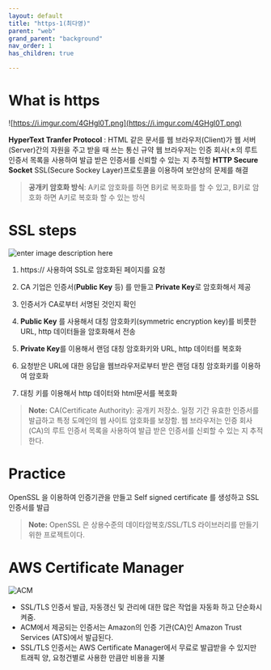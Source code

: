 ```yaml
---
layout: default
title: "https-1(최다영)"
parent: "web"
grand_parent: "background"
nav_order: 1
has_children: true

---
```


# What is https
![https://i.imgur.com/4GHgl0T.png](https://i.imgur.com/4GHgl0T.png)

**HyperText Tranfer Protocol** : HTML 같은 문서를 웹 브라우저(Client)가 웹 서버(Server)간의 자원을 주고 받을 때 쓰는 통신 규약
웹 브라우저는 인증 회사(ㅊ의 루트 인증서 목록을 사용하여 발급 받은 인증서를 신뢰할 수 있는 지 추적할
**HTTP Secure Socket**
SSL(Secure Sockey Layer)프로토콜을 이용하여 보안상의 문제를 해결

> **공개키 암호화 방식**: A키로 암호화를 하면 B키로 복호화를 할 수 있고, B키로 암호화 하면 A키로 복호화 할 수 있는 방식

# SSL steps

![enter image description here](https://i.imgur.com/YIfy1wK.png)

1.   https:// 사용하여 SSL로 암호화된 페이지를 요청

2.  CA 기업은 인증서(**Public Key** 등) 를 만들고 **Private Key**로 암호화해서 제공

3.  인증서가 CA로부터 서명된 것인지 확인

4.  **Public Key** 를 사용해서 대칭 암호화키(symmetric encryption key)를 비릇한 URL, http 데이터들을 암호화해서 전송

5.  **Private Key**를 이용해서 랜덤 대칭 암호화키와 URL, http 데이터를 복호화

6.  요청받은 URL에 대한 응답을 웹브라우저로부터 받은 랜덤 대칭 암호화키를 이용하여 암호화

9. 대칭 키를 이용해서 http 데이터와 html문서를 복호화


> **Note:**  CA(Certificate Authority): 공개키 저장소. 일정 기간 유효한 인증서를 발급하고 특정 도메인의 웹 사이트 암호화를 보장함. 웹 브라우저는 인증 회사(CA)의 루트 인증서 목록을 사용하여 발급 받은 인증서를 신뢰할 수 있는 지 추적한다.


# Practice
OpenSSL 을 이용하여 인증기관을 만들고 Self signed certificate 를 생성하고 SSL 인증서를 발급
> **Note:**  OpenSSL 은 상용수준의 데이타암복호/SSL/TLS 라이브러리를 만들기 위한 프로젝트이다.


# AWS Certificate Manager
![ACM](https://cloud-img.hosting.kr/wp-content/uploads/2016/05/ACM.png)
 - SSL/TLS 인증서 발급, 자동갱신 및 관리에 대한 많은 작업을 자동화 하고 단순화시켜줌.
- ACM에서 제공되는 인증서는 Amazon의 인증 기관(CA)인 Amazon Trust Services (ATS)에서 발급된다.
 - SSL/TLS 인증서는 AWS Certificate Manager에서 무료로 발급받을 수 있지만 트래픽 양, 요청건별로 사용한 만큼만 비용을 지불